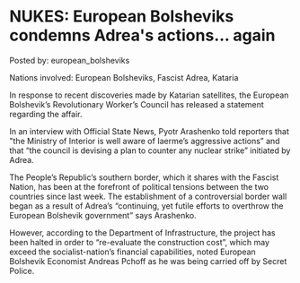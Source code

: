 # NUKES: European Bolsheviks condemns Adrea's actions... again

Posted by: european_bolsheviks

Nations involved: European Bolsheviks, Fascist Adrea, Kataria

In response to recent discoveries made by Katarian satellites, the European Bolshevik’s Revolutionary Worker’s Council has released a statement regarding the affair. 

In an interview with Official State News, Pyotr Arashenko told reporters that "the Ministry of Interior is well aware of Iaerme’s aggressive actions” and that “the council is devising a plan to counter any nuclear strike” initiated by Adrea.

The People’s Republic’s southern border, which it shares with the Fascist Nation, has been at the forefront of political tensions between the two countries since last week. The establishment of a controversial border wall began as a result of Adrea’s “continuing, yet futile efforts to overthrow the European Bolshevik government” says Arashenko.

However, according to the Department of Infrastructure, the project has been halted in order to “re-evaluate the construction cost”, which may exceed the socialist-nation’s financial capabilities, noted European Bolshevik Economist Andreas Pchoff as he was being carried off by Secret Police.